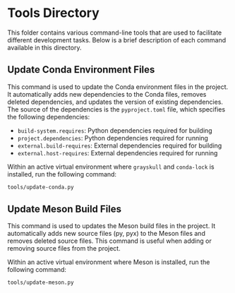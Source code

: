# Tools Directory

This folder contains various command-line tools that are used to facilitate different development tasks. Below is a brief description of each command available in this directory.

## Update Conda Environment Files

This command is used to update the Conda environment files in the project. It automatically adds new dependencies to the Conda files, removes deleted dependencies, and updates the version of existing dependencies. The source of the dependencies is the `pyproject.toml` file, which specifies the following dependencies:

- `build-system.requires`: Python dependencies required for building
- `project.dependencies`: Python dependencies required for running
- `external.build-requires`: External dependencies required for building
- `external.host-requires`: External dependencies required for running


Within an active virtual environment where `grayskull` and `conda-lock` is installed, run the following command:

```bash
tools/update-conda.py
```

## Update Meson Build Files

This command is used to updates the Meson build files in the project. It automatically adds new source files (py, pyx) to the Meson files and removes deleted source files. This command is useful when adding or removing source files from the project.

Within an active virtual environment where Meson is installed, run the following command:

```bash
tools/update-meson.py
```
